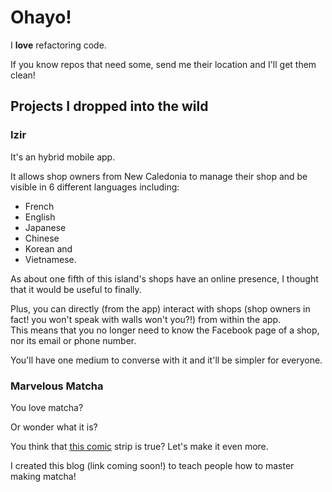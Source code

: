 # Ohayo!

I **love** refactoring code.

If you know repos that need some, send me their location and I'll get them clean!

## Projects I dropped into the wild

### Izir

[](https://izir.nc/images/izir_orange.svg)

It's an hybrid mobile app.

It allows shop owners from New Caledonia to manage their shop and be visible in 6 different languages including:
- French
- English
- Japanese
- Chinese
- Korean and
- Vietnamese.

As about one fifth of this island's shops have an online presence, I thought that it would be useful to finally.

Plus, you can directly (from the app) interact with shops (shop owners in fact! you won't speak with walls won't you?!) from within the app.  
This means that you no longer need to know the Facebook page of a shop, nor its email or phone number.

You'll have one medium to converse with it and it'll be simpler for everyone.


### Marvelous Matcha

You love matcha?

Or wonder what it is?

You think that [this comic](https://medium.com/slackjaw/coffee-people-vs-tea-people-b14a54714167) strip is true?
Let's make it even more.

I created this blog (link coming soon!) to teach people how to master making matcha!
